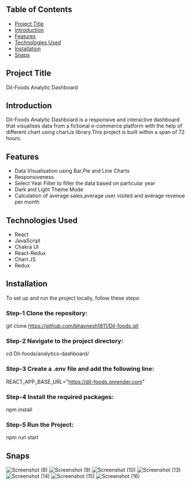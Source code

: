 ## Table of Contents

- [Project Title](#project-title)
- [Introduction](#introduction)
- [Features](#features)
- [Technologies Used](#technologies-used)
- [Installation](#installation)
- [Snaps](#snaps)


## Project Title

Dil-Foods Analytic Dashboard

## Introduction

Dil-Foods Analytic Dashboard is a responsive and interactive dashboard that visualises data from a fictional e-commerce
platform with the help of different chart using chartJs library.This project is built within a span of 72 hours.

## Features

- Data Visualisation using Bar,Pie and Line Charts
- Responsiveness
- Select Year Filter to filter the data based on particular year
- Dark and Light Theme Mode
- Calculation of average sales,average user visited and average revenue per month

## Technologies Used

- React
- JavaScript
- Chakra UI
- React-Redux
- Chart JS
- Redux

## Installation
To set up and run the project locally, follow these steps:

### Step-1 Clone the repository:
git clone https://github.com/bhavnesh1811/Dil-foods.git

### Step-2 Navigate to the project directory:
cd Dil-foods/analytics-dashboard/

### Step-3 Create a .env file and add the following line:
REACT_APP_BASE_URL="https://dil-foods.onrender.com"

### Step-4 Install the required packages:
npm install

### Step-5 Run the Project:
npm run start

## Snaps

![Screenshot (8)](https://github.com/bhavnesh1811/Dil-foods/assets/110032728/522fad16-1797-495a-ae4d-569c9f56c8ed)
![Screenshot (9)](https://github.com/bhavnesh1811/Dil-foods/assets/110032728/d2133781-9559-4985-a95c-0536033e4737)
![Screenshot (10)](https://github.com/bhavnesh1811/Dil-foods/assets/110032728/d4be4cd7-2da9-4422-9a8d-5952180be8f0)
![Screenshot (13)](https://github.com/bhavnesh1811/Dil-foods/assets/110032728/7e472880-d6fc-45a1-8a6d-26d3829f6fad)
![Screenshot (14)](https://github.com/bhavnesh1811/Dil-foods/assets/110032728/7407b8c8-5c7a-47f8-9301-7d436e2eddd6)
![Screenshot (15)](https://github.com/bhavnesh1811/Dil-foods/assets/110032728/3e35ad72-a8f0-47df-b9bd-2bcb018e03ff)
![Screenshot (16)](https://github.com/bhavnesh1811/Dil-foods/assets/110032728/4db19fdf-1f3a-4cc3-846e-6067058dd65a)





